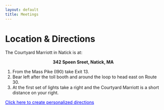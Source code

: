 ```yaml
---
layout: default
title: Meetings
---
```


# Location & Directions

The Courtyard Marriott in Natick is at:

<p align=center><b>342 Speen Sreet, Natick, MA</b></p>

1. From the Mass Pike (I90) take Exit 13. 
1. Bear left after the toll booth and around the loop to head east on Route 30. 
1. At the first set of lights take a right and the Courtyard Marriott is a short distance on your right. 

<!--
<iframe width="450" height="338" frameborder="0" scrolling="no" marginheight="0" marginwidth="0" 
        src="http://maps.google.com/maps?f=d&amp;source=embed&amp;saddr=&amp;daddr=342+Speen+Street,+Natick,+MA+01760+(Courtyard+Boston+Natick)&amp;hl=en&amp;geocode=CXAymAPaoelkFRaKhQIdJMi--yHxbGwU1wqzUQ&amp;mra=ls&amp;sll=42.306031,-71.383603&amp;sspn=0.004332,0.00707&amp;ie=UTF8&amp;t=h&amp;vpsrc=0&amp;ll=42.3068,-71.385984&amp;spn=0.007617,0.013733&amp;output=embed"</iframe><br />
-->
        
<a href="http://maps.google.com/maps?f=d&amp;source=embed&amp;saddr=&amp;daddr=342+Speen+Street,+Natick,+MA+01760+(Courtyard+Boston+Natick)&amp;hl=en&amp;geocode=CXAymAPaoelkFRaKhQIdJMi--yHxbGwU1wqzUQ&amp;mra=ls&amp;sll=42.306031,-71.383603&amp;sspn=0.004332,0.00707&amp;ie=UTF8&amp;t=h&amp;vpsrc=0&amp;ll=42.3068,-71.385984&amp;spn=0.007617,0.013733" style="color:#0000FF;text-align:left">Click here to create personalized directions</a><br />
